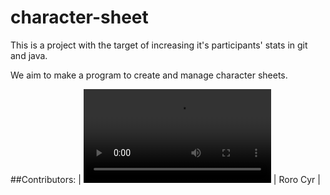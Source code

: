 # character-sheet
This is a project with the target of increasing it's participants' stats in git and java.

We aim to make a program to create and manage character sheets.

##Contributors:
| ![](https://thumbs.gfycat.com/UntimelyDesertedCockerspaniel-mobile.mp4) | Roro Cyr |
